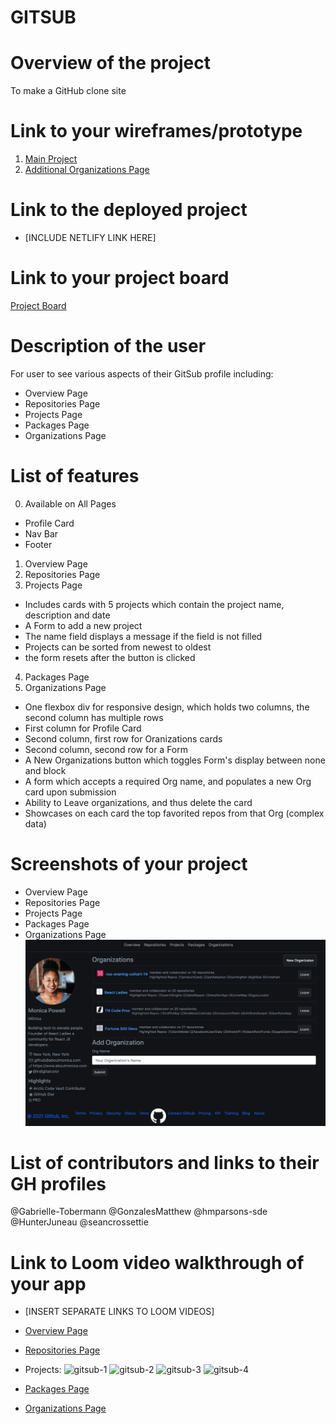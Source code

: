 # GITSUB 
# Overview of the project  
To make a GitHub clone site 
# Link to your wireframes/prototype
1. [Main Project](https://www.figma.com/file/8vIX1yEXd2UxdWARbWqAje/GitSub?node-id=0%3A1)
2. [Additional Organizations Page](https://www.figma.com/file/V64DhnLjKDpvmE4kjt6tEs/GitSub-Copy?node-id=5%3A20)
# Link to the deployed project
- [INCLUDE NETLIFY LINK HERE]
# Link to your project board
[Project Board](https://github.com/nss-evening-cohort-14/gitsub-e14-team-2-electric-boogaloo/projects/2)
# Description of the user
For user to see various aspects of their GitSub profile including:
- Overview Page
- Repositories Page
- Projects Page
- Packages Page
- Organizations Page
# List of features
0. Available on All Pages
- Profile Card
- Nav Bar
- Footer
1. Overview Page
2. Repositories Page
3. Projects Page
- Includes cards with 5 projects which contain the project name, description and date
- A Form to add a new project 
- The name field displays a message if the field is not filled
- Projects can be sorted from newest to oldest
- the form resets after the button is clicked 
4. Packages Page
5. Organizations Page
- One flexbox div for responsive design, which holds two columns, the second column has multiple rows
- First column for Profile Card
- Second column, first row for Oranizations cards
- Second column, second row for a Form
- A New Organizations button which toggles Form's display between none and block
- A form which accepts a required Org name, and populates a new Org card upon submission
- Ability to Leave organizations, and thus delete the card
- Showcases on each card the top favorited repos from that Org (complex data)

# Screenshots of your project
- Overview Page
![]()
- Repositories Page
![]()
- Projects Page
![]()
- Packages Page
![]()
- Organizations Page
![](images/readmeImgs/organizationsPage.png)
# List of contributors and links to their GH profiles
@Gabrielle-Tobermann
@GonzalesMatthew
@hmparsons-sde
@HunterJuneau
@seancrossettie
# Link to Loom video walkthrough of your app
- [INSERT SEPARATE LINKS TO LOOM VIDEOS]
- [Overview Page]()
- [Repositories Page]()
- Projects: 
![gitsub-1](https://user-images.githubusercontent.com/76187279/107995743-a855c100-6f93-11eb-8e0f-e096f96632a3.png)
![gitsub-2](https://user-images.githubusercontent.com/76187279/107995750-abe94800-6f93-11eb-94f5-05757c565f12.png)
![gitsub-3](https://user-images.githubusercontent.com/76187279/107995760-aee43880-6f93-11eb-82cf-5e96cba6df3b.png)
![gitsub-4](https://user-images.githubusercontent.com/76187279/107995798-c28f9f00-6f93-11eb-868d-721dcf3c410d.png)

- [Packages Page]()
- [Organizations Page](https://www.loom.com/share/840adfb82fcd4a1c94e9d0ed0dc8ac61)
